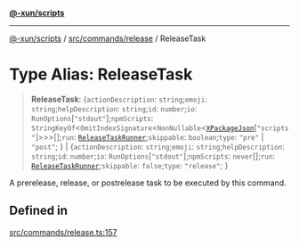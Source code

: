 [**@-xun/scripts**](../../../../README.md)

***

[@-xun/scripts](../../../../README.md) / [src/commands/release](../README.md) / ReleaseTask

# Type Alias: ReleaseTask

> **ReleaseTask**: \{`actionDescription`: `string`;`emoji`: `string`;`helpDescription`: `string`;`id`: `number`;`io`: `RunOptions`\[`"stdout"`\];`npmScripts`: `StringKeyOf`\<`OmitIndexSignature`\<`NonNullable`\<[`XPackageJson`](../../../assets/config/_package.json/type-aliases/XPackageJson.md)\[`"scripts"`\]\>\>\>[];`run`: [`ReleaseTaskRunner`](ReleaseTaskRunner.md);`skippable`: `boolean`;`type`: `"pre"` \| `"post"`; \} \| \{`actionDescription`: `string`;`emoji`: `string`;`helpDescription`: `string`;`id`: `number`;`io`: `RunOptions`\[`"stdout"`\];`npmScripts`: `never`[];`run`: [`ReleaseTaskRunner`](ReleaseTaskRunner.md);`skippable`: `false`;`type`: `"release"`; \}

A prerelease, release, or postrelease task to be executed by this command.

## Defined in

[src/commands/release.ts:157](https://github.com/Xunnamius/xscripts/blob/12020afea79f1ec674174f8cb4103ac0b46875c5/src/commands/release.ts#L157)
